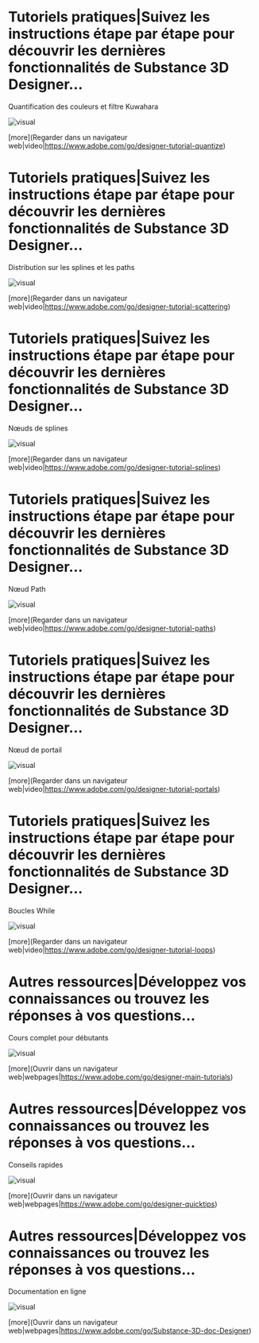 <!--Entry format-->
<!--
# Section name|Section description
Element description
![visual]([image file])
[more](link text|icon|url)
-->

# Tutoriels pratiques|Suivez les instructions étape par étape pour découvrir les dernières fonctionnalités de Substance 3D Designer…
Quantification des couleurs et filtre Kuwahara

![visual](tutorial6.png)

[more](Regarder dans un navigateur web|video|https://www.adobe.com/go/designer-tutorial-quantize)

# Tutoriels pratiques|Suivez les instructions étape par étape pour découvrir les dernières fonctionnalités de Substance 3D Designer…
Distribution sur les splines et les paths

![visual](tutorial5.png)

[more](Regarder dans un navigateur web|video|https://www.adobe.com/go/designer-tutorial-scattering)

# Tutoriels pratiques|Suivez les instructions étape par étape pour découvrir les dernières fonctionnalités de Substance 3D Designer…
Nœuds de splines

![visual](tutorial1.png)

[more](Regarder dans un navigateur web|video|https://www.adobe.com/go/designer-tutorial-splines)

# Tutoriels pratiques|Suivez les instructions étape par étape pour découvrir les dernières fonctionnalités de Substance 3D Designer…
Nœud Path

![visual](tutorial2.png)

[more](Regarder dans un navigateur web|video|https://www.adobe.com/go/designer-tutorial-paths)

# Tutoriels pratiques|Suivez les instructions étape par étape pour découvrir les dernières fonctionnalités de Substance 3D Designer…
Nœud de portail

![visual](tutorial3.png)

[more](Regarder dans un navigateur web|video|https://www.adobe.com/go/designer-tutorial-portals)

# Tutoriels pratiques|Suivez les instructions étape par étape pour découvrir les dernières fonctionnalités de Substance 3D Designer…
Boucles While

![visual](tutorial4.png)

[more](Regarder dans un navigateur web|video|https://www.adobe.com/go/designer-tutorial-loops)


# Autres ressources|Développez vos connaissances ou trouvez les réponses à vos questions…
Cours complet pour débutants

![visual](resource1.png)

[more](Ouvrir dans un navigateur web|webpages|https://www.adobe.com/go/designer-main-tutorials)

# Autres ressources|Développez vos connaissances ou trouvez les réponses à vos questions…
Conseils rapides

![visual](resource2.png)

[more](Ouvrir dans un navigateur web|webpages|https://www.adobe.com/go/designer-quicktips)

# Autres ressources|Développez vos connaissances ou trouvez les réponses à vos questions…
Documentation en ligne

![visual](resource3.png)

[more](Ouvrir dans un navigateur web|webpages|https://www.adobe.com/go/Substance-3D-doc-Designer)